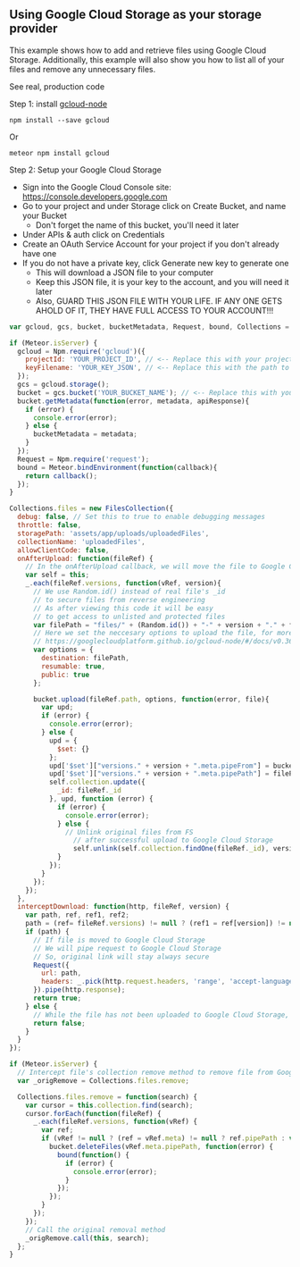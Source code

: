 ## Using Google Cloud Storage as your storage provider
This example shows how to add and retrieve files using Google Cloud Storage.
Additionally, this example will also show you how to list all of your files and remove
any unnecessary files.

See real, production code

Step 1: install [gcloud-node](https://github.com/googlecloudplatform/gcloud-node)
```
npm install --save gcloud
```
Or
```
meteor npm install gcloud
```

Step 2: Setup your Google Cloud Storage
- Sign into the Google Cloud Console site: https://console.developers.google.com
- Go to your project and under Storage click on Create Bucket, and name your Bucket
  * Don't forget the name of this bucket, you'll need it later
- Under APIs & auth click on Credentials
- Create an OAuth Service Account for your project if you don't already have one
- If you do not have a private key, click Generate new key to generate one
  * This will download a JSON file to your computer
  * Keep this JSON file, it is your key to the account, and you will need it later
  * Also, GUARD THIS JSON FILE WITH YOUR LIFE. IF ANY ONE GETS AHOLD OF IT, THEY HAVE FULL ACCESS TO YOUR ACCOUNT!!!

```javascript
var gcloud, gcs, bucket, bucketMetadata, Request, bound, Collections = {}

if (Meteor.isServer) {
  gcloud = Npm.require('gcloud')({
    projectId: 'YOUR_PROJECT_ID', // <-- Replace this with your project ID
    keyFilename: 'YOUR_KEY_JSON', // <-- Replace this with the path to your key.json
  });
  gcs = gcloud.storage();
  bucket = gcs.bucket('YOUR_BUCKET_NAME'); // <-- Replace this with your bucket name
  bucket.getMetadata(function(error, metadata, apiResponse){
    if (error) {
      console.error(error);
    } else {
      bucketMetadata = metadata;
    }
  });
  Request = Npm.require('request');
  bound = Meteor.bindEnvironment(function(callback){
    return callback();
  });
}

Collections.files = new FilesCollection({
  debug: false, // Set this to true to enable debugging messages
  throttle: false,
  storagePath: 'assets/app/uploads/uploadedFiles',
  collectionName: 'uploadedFiles',
  allowClientCode: false,
  onAfterUpload: function(fileRef) {
    // In the onAfterUpload callback, we will move the file to Google Cloud Storage
    var self = this;
    _.each(fileRef.versions, function(vRef, version){
      // We use Random.id() instead of real file's _id
      // to secure files from reverse engineering
      // As after viewing this code it will be easy
      // to get access to unlisted and protected files
      var filePath = "files/" + (Random.id()) + "-" + version + "." + fileRef.extension;
      // Here we set the neccesary options to upload the file, for more options, see
      // https://googlecloudplatform.github.io/gcloud-node/#/docs/v0.36.0/storage/bucket?method=upload
      var options = {
        destination: filePath,
        resumable: true,
        public: true
      };

      bucket.upload(fileRef.path, options, function(error, file){
        var upd;
        if (error) {
          console.error(error);
        } else {
          upd = {
            $set: {}
          };
          upd['$set']["versions." + version + ".meta.pipeFrom"] = bucketMetadata.selfLink + '/' + filePath;
          upd['$set']["versions." + version + ".meta.pipePath"] = filePath;
          self.collection.update({
            _id: fileRef._id
          }, upd, function (error) {
            if (error) {
              console.error(error);
            } else {
              // Unlink original files from FS
                // after successful upload to Google Cloud Storage
                self.unlink(self.collection.findOne(fileRef._id), version);
            }
          });
        }
      });
    });
  },
  interceptDownload: function(http, fileRef, version) {
    var path, ref, ref1, ref2;
    path = (ref= fileRef.versions) != null ? (ref1 = ref[version]) != null ? (ref2 = ref1.meta) != null ? ref2.pipeFrom : void 0 : void 0 : void 0;
    if (path) {
      // If file is moved to Google Cloud Storage
      // We will pipe request to Google Cloud Storage
      // So, original link will stay always secure
      Request({
        url: path,
        headers: _.pick(http.request.headers, 'range', 'accept-language', 'accept', 'cache-control', 'pragma', 'connection', 'upgrade-insecure-requests', 'user-agent')
      }).pipe(http.response);
      return true;
    } else {
      // While the file has not been uploaded to Google Cloud Storage, we will serve it from the filesystem
      return false;
    }
  }
});

if (Meteor.isServer) {
  // Intercept file's collection remove method to remove file from Google Cloud Storage
  var _origRemove = Collections.files.remove;

  Collections.files.remove = function(search) {
    var cursor = this.collection.find(search);
    cursor.forEach(function(fileRef) {
      _.each(fileRef.versions, function(vRef) {
        var ref;
        if (vRef != null ? (ref = vRef.meta) != null ? ref.pipePath : void 0 : void 0) {
          bucket.deleteFiles(vRef.meta.pipePath, function(error) {
            bound(function() {
              if (error) {
                console.error(error);
              }
            });
          });
        }
      });
    });
    // Call the original removal method
    _origRemove.call(this, search);
  };
}
```
